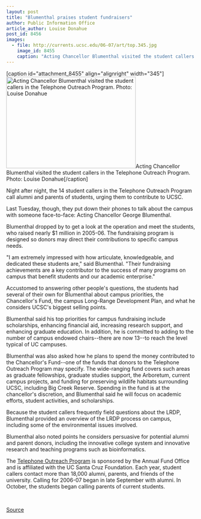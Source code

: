 ```yaml
---
layout: post
title: "Blumenthal praises student fundraisers"
author: Public Information Office
article_author: Louise Donahue
post_id: 8456
images:
  - file: http://currents.ucsc.edu/06-07/art/top.345.jpg
    image_id: 8455
    caption: "Acting Chancellor Blumenthal visited the student callers in the Telephone Outreach Program. Photo: Louise Donahue"
---
```


[caption id="attachment_8455" align="alignright" width="345"]<a href="http://dev-ucsc-news.pantheonsite.io/wp-content/uploads/2006/12/top.345.jpg"><img class="size-full wp-image-8455" src="http://dev-ucsc-news.pantheonsite.io/wp-content/uploads/2006/12/top.345.jpg" alt="Acting Chancellor Blumenthal visited the student callers in the Telephone Outreach Program. Photo: Louise Donahue" width="345" height="244" /></a>Acting Chancellor Blumenthal visited the student callers in the Telephone Outreach Program. Photo: Louise Donahue[/caption]
<a name="content" id="content"></a>
<p>
  Night after night, the 14 student callers in the Telephone Outreach Program call alumni and parents of students, urging them to contribute to UCSC.
</p>
<p>
  Last Tuesday, though, they put down their phones to talk about the campus with someone face-to-face: Acting Chancellor George Blumenthal.
</p>
<p>
  Blumenthal dropped by to get a look at the operation and meet the students, who raised nearly $1 million in 2005-06. The fundraising program is designed so donors may direct their contributions to specific campus needs.
</p>
<p>
  "I am extremely impressed with how articulate, knowledgeable, and dedicated these students are," said Blumenthal. "Their fundraising achievements are a key contributor to the success of many programs on campus that benefit students and our academic enterprise."
</p>
<p>
  Accustomed to answering other people's questions, the students had several of their own for Blumenthal about campus priorities, the Chancellor's Fund, the campus Long-Range Development Plan, and what he considers UCSC's biggest selling points.
</p>
<p>
  Blumenthal said his top priorities for campus fundraising include scholarships, enhancing financial aid, increasing research support, and enhancing graduate education. In addition, he is committed to adding to the number of campus endowed chairs--there are now 13--to reach the level typical of UC campuses.
</p>
<p>
  Blumenthal was also asked how he plans to spend the money contributed to the Chancellor's Fund--one of the funds that donors to the Telephone Outreach Program may specify. The wide-ranging fund covers such areas as graduate fellowships, graduate studies support, the Arboretum, current campus projects, and funding for preserving wildlife habitats surrounding UCSC, including Big Creek Reserve. Spending in the fund is at the chancellor's discretion, and Blumenthal said he will focus on academic efforts, student activities, and scholarships.
</p>
<p>
  Because the student callers frequently field questions about the LRDP, Blumenthal provided an overview of the LRDP process on campus, including some of the environmental issues involved.
</p>
<p>
  Blumenthal also noted points he considers persuasive for potential alumni and parent donors, including the innovative college system and innovative research and teaching programs such as bioinformatics.
</p>
<p>
  The <a href="http://giving.ucsc.edu/top.asp">Telephone Outreach Program</a> is sponsored by the Annual Fund Office and is affiliated with the UC Santa Cruz Foundation. Each year, student callers contact more than 18,000 alumni, parents, and friends of the university. Calling for 2006-07 began in late September with alumni. In October, the students began calling parents of current students.
</p><br>
<p><a href="http://www1.ucsc.edu/currents/06-07/12-04/top.asp" title="Permalink to top">Source</a></p>
